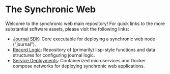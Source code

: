 # The Synchronic Web

Welcome to the synchronic web main repository! For quick links to the more substantial software assets, please visit the following links:

- [Journal SDK](https://github.com/sandialabs/sync-journal): Core executable for deploying a synchronic web node ("journal").
- [Record Logic](https://github.com/sandialabs/sync-records): Repository of (primarily) lisp-style functions and data structures for configuring journal logic.
- [Service Deployments](https://github.com/sandialabs/sync-services): Containerized microservices and Docker compose networks for deploying synchronic web applications.
